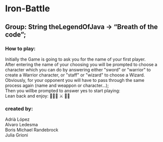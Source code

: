 # Iron-Battle
## Group: String theLegendOfJava -> “Breath of the code”;
### How to play:
Initially the Game is going to ask you for the name of your first player. <br />
After entering the name of your choosing you will be prompted to choose a character which you can do by answering either "sword" or "warrior" to create a Warrior character, or "staff" or "wizard" to choose a Wizard. <br />
Obviously, for your opponent you will have to pass through the same process again (name and weappon or character...); <br/>
Then you willbe prompted to answer yes to start playing:<br/>
Lean back and enjoy: 
🧙🏻‍♂️ ⚔️ 🥷🏻
### created by:
Adrià López <br />
Alvaro Ledesma <br />
Boris Michael Randebrock <br />
Julia Grioni <br />


